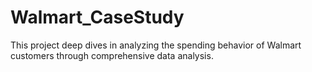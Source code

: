 # Walmart_CaseStudy
This project deep dives in analyzing the spending behavior of Walmart customers through comprehensive data analysis.
